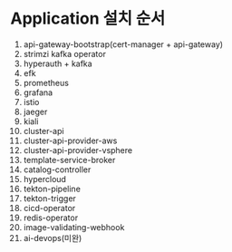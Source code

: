 # Application 설치 순서
1. api-gateway-bootstrap(cert-manager + api-gateway)
2. strimzi kafka operator
3. hyperauth + kafka
4. efk
5. prometheus
6. grafana
7. istio
8. jaeger
9. kiali
10. cluster-api
11. cluster-api-provider-aws
12. cluster-api-provider-vsphere
13. template-service-broker
14. catalog-controller
15. hypercloud
16. tekton-pipeline
17. tekton-trigger
18. cicd-operator
19. redis-operator
20. image-validating-webhook
21. ai-devops(미완)